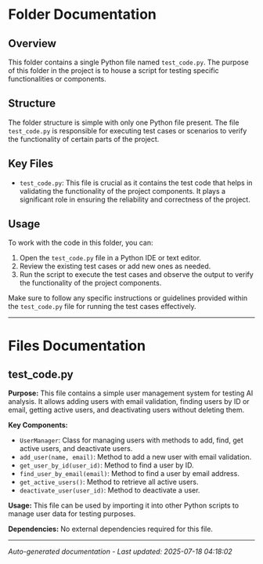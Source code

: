 # Folder Documentation

## Overview
This folder contains a single Python file named `test_code.py`. The purpose of this folder in the project is to house a script for testing specific functionalities or components.

## Structure
The folder structure is simple with only one Python file present. The file `test_code.py` is responsible for executing test cases or scenarios to verify the functionality of certain parts of the project.

## Key Files
- `test_code.py`: This file is crucial as it contains the test code that helps in validating the functionality of the project components. It plays a significant role in ensuring the reliability and correctness of the project.

## Usage
To work with the code in this folder, you can:
1. Open the `test_code.py` file in a Python IDE or text editor.
2. Review the existing test cases or add new ones as needed.
3. Run the script to execute the test cases and observe the output to verify the functionality of the project components.

Make sure to follow any specific instructions or guidelines provided within the `test_code.py` file for running the test cases effectively.

---

# Files Documentation

## test_code.py

**Purpose:** This file contains a simple user management system for testing AI analysis. It allows adding users with email validation, finding users by ID or email, getting active users, and deactivating users without deleting them.

**Key Components:**
- `UserManager`: Class for managing users with methods to add, find, get active users, and deactivate users.
- `add_user(name, email)`: Method to add a new user with email validation.
- `get_user_by_id(user_id)`: Method to find a user by ID.
- `find_user_by_email(email)`: Method to find a user by email address.
- `get_active_users()`: Method to retrieve all active users.
- `deactivate_user(user_id)`: Method to deactivate a user.

**Usage:** This file can be used by importing it into other Python scripts to manage user data for testing purposes.

**Dependencies:** No external dependencies required for this file.

---
*Auto-generated documentation - Last updated: 2025-07-18 04:18:02*
